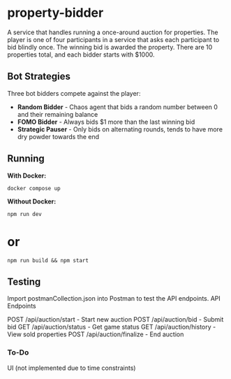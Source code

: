 # property-bidder

A service that handles running a once-around auction for properties. The player is one of four participants in a service that asks each participant to bid blindly once. The winning bid is awarded the property. There are 10 properties total, and each bidder starts with $1000. 

## Bot Strategies
Three bot bidders compete against the player:
- **Random Bidder** - Chaos agent that bids a random number between 0 and their remaining balance
- **FOMO Bidder** - Always bids $1 more than the last winning bid  
- **Strategic Pauser** - Only bids on alternating rounds, tends to have more dry powder towards the end

## Running

**With Docker:**
```
docker compose up
```

**Without Docker:**
```
npm run dev
```
# or
```
npm run build && npm start
```

## Testing

Import postmanCollection.json into Postman to test the API endpoints.
API Endpoints

POST /api/auction/start - Start new auction
POST /api/auction/bid - Submit bid
GET /api/auction/status - Get game status
GET /api/auction/history - View sold properties
POST /api/auction/finalize - End auction

### To-Do
UI (not implemented due to time constraints)